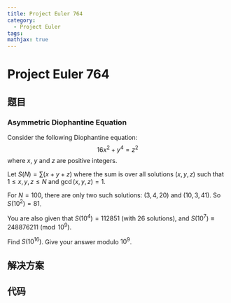 ```yaml
---
title: Project Euler 764
category:
  - Project Euler
tags:
mathjax: true
---
```

<escape><!-- more --></escape>
    
# Project Euler 764
## 题目
### Asymmetric Diophantine Equation



Consider the following Diophantine equation:
$$16x^2+y^4=z^2$$
where $x$, $y$ and $z$ are positive integers.


Let $S(N) = \displaystyle{\sum(x+y+z)}$ where the sum is over all solutions $(x,y,z)$ such that $1 \leq x,y,z \leq N$ and $\gcd(x,y,z)=1$. 


For $N=100$, there are only two such solutions: $(3,4,20)$ and $(10,3,41)$. So $S(10^2)=81$.


You are also given that $S(10^4)=112851$ (with 26 solutions), and $S(10^7)\equiv 248876211 \pmod{10^9}$.


Find $S(10^{16})$. Give your answer modulo $10^9$.



## 解决方案


## 代码


```C++

```